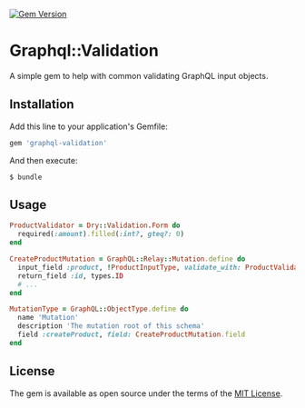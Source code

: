 [![Gem Version](https://badge.fury.io/rb/graphql-validation.svg)](https://badge.fury.io/rb/graphql-validation)

# Graphql::Validation

A simple gem to help with common validating GraphQL input objects.

## Installation

Add this line to your application's Gemfile:

```ruby
gem 'graphql-validation'
```

And then execute:

    $ bundle

## Usage

```ruby
ProductValidator = Dry::Validation.Form do
  required(:amount).filled(:int?, gteq?: 0)
end

CreateProductMutation = GraphQL::Relay::Mutation.define do
  input_field :product, !ProductInputType, validate_with: ProductValidator
  return_field :id, types.ID
  # ...
end

MutationType = GraphQL::ObjectType.define do
  name 'Mutation'
  description 'The mutation root of this schema'
  field :createProduct, field: CreateProductMutation.field
end
```

## License

The gem is available as open source under the terms of the [MIT License](http://opensource.org/licenses/MIT).
